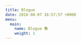 ```yaml
---
title: Blogue
date: 2018-08-07 16:57:57 +0000
menu:
  main: 
    name: Blogue 📚
    weight: 1
---
```

